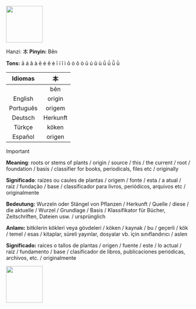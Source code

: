 <a href="https://www.youtube.com/@deisefreire5875/videos" target="blank"><img align="center" src="" alt="" height="100" /></a> 

Hanzi: 本
**Pinyin:** Běn


**Tons:** ā á ǎ à ē é ě è ī í ǐ ì ō ó ǒ ò ū ú ǔ ù ǖ ǘ ǚ ǜ 

| Idiomas | 本 | 
| :---: | :---: | 
|  | běn | 
| English | origin|
| Português | origem |
| Deutsch | Herkunft |
| Türkçe | köken |
| Español |origen|

> [!IMPORTANT]
>
> **Meaning**: roots or stems of plants / origin / source / this / the current / root / foundation / basis / classifier for books, periodicals, files etc / originally
> 
> **Significado**: raízes ou caules de plantas / origem / fonte / esta / a atual / raiz / fundação / base / classificador para livros, periódicos, arquivos etc / originalmente
> 
> **Bedeutung:** Wurzeln oder Stängel von Pflanzen / Herkunft / Quelle / diese / die aktuelle / Wurzel / Grundlage / Basis / Klassifikator für Bücher, Zeitschriften, Dateien usw. / ursprünglich
>
> **Anlamı:** bitkilerin kökleri veya gövdeleri / köken / kaynak / bu / geçerli / kök / temel / esas / kitaplar, süreli yayınlar, dosyalar vb. için sınıflandırıcı / aslen
>
> **Significado:** raíces o tallos de plantas / origen / fuente / este / lo actual / raíz / fundamento / base / clasificador de libros, publicaciones periódicas, archivos, etc. / originalmente

<a href="https://www.youtube.com/@deisefreire5875/videos" target="blank"><img align="center" src="" alt="" height="100" /></a> 
